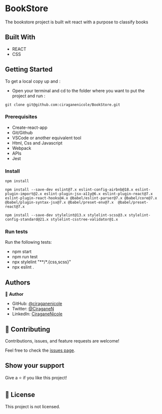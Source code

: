 # BookStore

The bookstore project is built wit react with a purpose to classify books

## Built With

- REACT
- CSS

## Getting Started


To get a local copy up and :

- Open your terminal and cd to the folder where you want to put the project and run :
 ```
 git clone git@github.com:ciraganenicole/BookStore.git
 ```

### Prerequisites

- Create-react-app
- Git/Github
- VSCode or another equivalent tool
- Html, Css and Javascript
- Webpack
- APIs
- Jest

### Install

```
npm install
```
```
npm install --save-dev eslint@7.x eslint-config-airbnb@18.x eslint-plugin-import@2.x eslint-plugin-jsx-a11y@6.x eslint-plugin-react@7.x eslint-plugin-react-hooks@4.x @babel/eslint-parser@7.x @babel/core@7.x  @babel/plugin-syntax-jsx@7.x @babel/preset-env@7.x  @babel/preset-react@7.x
```
```
npm install --save-dev stylelint@13.x stylelint-scss@3.x stylelint-config-standard@21.x stylelint-csstree-validator@1.x
```

### Run tests

Run the following tests:

- npm start 
- npm run test
- npx stylelint "**/*.{css,scss}"
- npx eslint .

## Authors

👤 **Author**

- GitHub: [@ciraganenicole](https://github.com/ciraganenicole)
- Twitter: [@CiraganeN](https://twitter.com/CiraganeN)
- LinkedIn: [CiraganeNicole](https://linkedin.com/in/nicole-ciragane-19a3071bb)

## 🤝 Contributing

Contributions, issues, and feature requests are welcome!

Feel free to check the [issues page](../../issues/).

## Show your support

Give a ⭐️ if you like this project!

## 📝 License

This project is not licensed.
